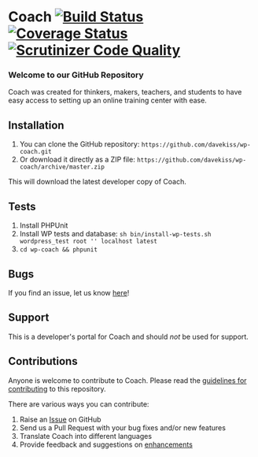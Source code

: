 # Coach [![Build Status](https://secure.travis-ci.org/davekiss/wp-coach.png?branch=master)](http://travis-ci.org/davekiss/wp-coach) [![Coverage Status](https://coveralls.io/repos/wp-davekiss/wp-coach/badge.png)](https://coveralls.io/r/davekiss/wp-coach) [![Scrutinizer Code Quality](https://scrutinizer-ci.com/g/davekiss/wp-coach/badges/quality-score.png?b=master)](https://scrutinizer-ci.com/g/davekiss/wp-coach/?branch=master) #

### Welcome to our GitHub Repository

Coach was created for thinkers, makers, teachers, and students to have easy access to setting up an online training center with ease.

## Installation ##

1. You can clone the GitHub repository: `https://github.com/davekiss/wp-coach.git`
2. Or download it directly as a ZIP file: `https://github.com/davekiss/wp-coach/archive/master.zip`

This will download the latest developer copy of Coach.

## Tests ##

1. Install PHPUnit
2. Install WP tests and database: `sh bin/install-wp-tests.sh wordpress_test root '' localhost latest`
3. `cd wp-coach && phpunit`

## Bugs ##
If you find an issue, let us know [here](https://github.com/davekiss/wp-coach/issues?state=open)!

## Support ##
This is a developer's portal for Coach and should _not_ be used for support.

## Contributions ##
Anyone is welcome to contribute to Coach. Please read the [guidelines for contributing](https://github.com/davekiss/wp-coach/blob/master/CONTRIBUTING.md) to this repository.

There are various ways you can contribute:

1. Raise an [Issue](https://github.com/davekiss/wp-coach/issues) on GitHub
2. Send us a Pull Request with your bug fixes and/or new features
3. Translate Coach into different languages
4. Provide feedback and suggestions on [enhancements](https://github.com/davekiss/wp-coach/issues?direction=desc&labels=Enhancement&page=1&sort=created&state=open)